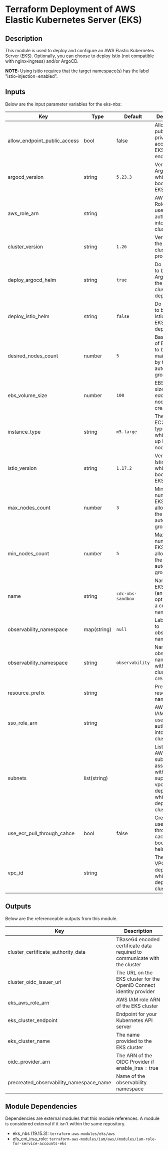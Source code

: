 # Terraform Deployment of AWS Elastic Kubernetes Server (EKS)

## Description

This module is used to deploy and configure an AWS Elastic Kubernetes Server (EKS). Optionally, you can choose to deploy Istio (not compatible with nginx-ingress) and/or ArgoCD.

**NOTE:** Using isitio requires that the target namespace(s) has the label "istio-injection=enabled".

## Inputs

Below are the input parameter variables for the eks-nbs:

| Key | Type | Default | Description |
| -------------- | -------------- | -------------- | -------------- |
| allow_endpoint_public_access | bool | false | Allow both public and private access to EKS api endpoint |
| argocd_version | string | `5.23.3` | Version of ArgoCD with which to bootstrap EKS cluster |
| aws_role_arn | string |  | AWS IAM Role arn used to authenticate into the EKS cluster  |
| cluster_version | string | `1.26` | Version of the AWS EKS cluster to provision  |
| deploy_argocd_helm | string | `true` | Do you wish to bootstrap ArgoCD with the EKS cluster deployment? |
| deploy_istio_helm | string | `false` | Do you wish to bootstrap Istio with the EKS cluster deployment? |
| desired_nodes_count | number | `5` | Base number of EKS nodes to be maintained by the autoscaling group |
| ebs_volume_size | number | `100` | EBS volume size backing *each* EKS node on creation |
| instance_type | string | `m5.large` | The AWS EC2 instance type with which to spin up EKS nodes |
| istio_version | string | `1.17.2` | Version of Istio with which to bootstrap EKS cluster |
| max_nodes_count | number | `3` | Minimum number of EKS nodes allowed by the autoscaling group |
| min_nodes_count | number | `5` | Maximum number of EKS nodes allowed by the autoscaling group |
| name | string | `cdc-nbs-sandbox` | Name of the EKS cluster (an overwrite option to use a custom name) |
| observability_namespace | map(string) | `null` | Labels to add to observability namespace  |
| observability_namespace | string | `observability` | Name for the observability namespace with the EKS cluster to be created  |
| resource_prefix | string |  | Prefix for resource names |
| sso_role_arn | string |  | AWS SSO IAM Role arn used to authenticate into the EKS cluster  |
| subnets | list(string) | | List of the AWS private subnets ids associated with the supplied vpc_id to deploy in which to deploy the cluster |
| use_ecr_pull_through_cahce | bool | false | Create and use ECR pull through caching for bootstrapped helm charts | 
| vpc_id | string | | The AWS VPC ID to deploy in which to deploy the cluster |

## Outputs

Below are the referenceable outputs from this module.

| Key | Description |
| -------------- | -------------- |
| cluster_certificate_authority_data | TBase64 encoded certificate data required to communicate with the cluster  |
| cluster_oidc_issuer_url | The URL on the EKS cluster for the OpenID Connect identity provider  |
| eks_aws_role_arn | AWS IAM role ARN of the EKS cluster  |
| eks_cluster_endpoint | Endpoint for your Kubernetes API server  |
| eks_cluster_name | The name provided to the EKS cluster  |
| oidc_provider_arn | The ARN of the OIDC Provider if enable_irsa = true  |
| precreated_observability_namespace_name | Name of the observability namespace  |

## Module Dependencies 

Dependencies are external modules that this module references. A module is considered external if it isn't within the same repository.

- eks_nbs (19.15.3): `terraform-aws-modules/eks/aws`
- efs_cni_irsa_role: `terraform-aws-modules/iam/aws//modules/iam-role-for-service-accounts-eks`

